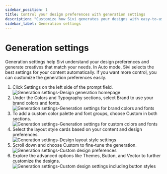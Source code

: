 ```yaml
---
sidebar_position: 1
title: Control your design preferences with generation settings
description: "Customize how Sivi generates your designs with easy-to-use settings that control style, count, and more."
sidebar_label: Generation settings
---
```


# Generation settings

Generation settings help Sivi understand your design preferences and generate creatives that match your needs. In Auto mode, Sivi selects the best settings for your content automatically. If you want more control, you can customize the generation preferences easily.

<ol>
  <li>Click Settings on the left side of the prompt field.</li>
  <img src="/img/design-generation/generation-settings/1_generation-settings_design-generation-homepage.png" alt="Generation settings-Design generation homepage" />
  <li>Under the Colors and Typography sections, select Brand to use your brand colors and fonts.</li>
  <img src="/img/design-generation/generation-settings/2_generation-settings_generation-settings-for-brand-colors-and-fonts.png" alt="Generation settings-Generation settings for brand colors and fonts" />
  <li>To add a custom color palette and font groups, choose Custom in both sections.</li>
  <img src="/img/design-generation/generation-settings/3_generation-settings_generation-settings-for-custom-colors-and-fonts.png" alt="Generation settings-Generation settings for custom colors and fonts" />
  <li>Select the layout style cards based on your content and design preferences.</li>
  <img src="/img/design-generation/generation-settings/4_generation-settings_design-layout-style-settings.png" alt="Generation settings-Design layout style settings" />
  <li>Scroll down and choose Custom to fine-tune the generation.</li>
  <img src="/img/design-generation/generation-settings/5_generation-settings_custom-design-preferences.png" alt="Generation settings-Custom design preferences" />
  <li>Explore the advanced options like Themes, Button, and Vector to further customize the designs.</li>
  <img src="/img/design-generation/generation-settings/6_generation-settings_custom-design-settings-including-button-styles.png" alt="Generation settings-Custom design settings including button styles" />
</ol>